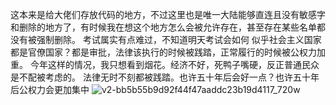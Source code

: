 这本来是给大佬们存放代码的地方，不过这里也是唯一大陆能够直连且没有敏感字和删除的地方了，有时候我在想这个地方怎么会被允许存在，甚至存在某些名单都没有被强制删除。
考试属实有点难过，不知道明天考试会如何
似乎社会主义国家都是官僚国家？都是审批，法律该执行的时候被践踏，正常履行的时候被公权力加重。
今年这样的情况，我只想看到烟花。经济不好，死鸭子嘴硬，反正普通民众是不配被考虑的。
法律无时不刻都被践踏。也许五十年后会好一点？也许五十年后公权力会更加集中
![v2-bb5b55b9d92f44f47aaddc23b19d4117_720w](https://user-images.githubusercontent.com/61860792/173190670-6ddc10e0-5b65-44a8-84dc-edc81edb975f.jpg)
